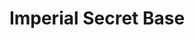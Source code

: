 ---
mission_id: imperial
editorsChoice:
title: "Imperial Secret Base"
authors: 
    - "Mike Rajotte"
date:
filename: "imperial.zip"
description: "The Empire has just caputred Admiral Ackbar. The Imperials are transporting him off on shuttle to meet the Executor. The Executor will then escort this important prisoner to an Imperial prison planet. You are to infiltrate a Imperial base on Sullust and find the data tapes contaning the destination of the shuttle. Once you find the data tapes, you then must escape off the planet and return to the Rebel fleet by stealing an Imperial shuttle."
cover:
levelReplaced:	SECBASE
difficulty: no
bm:	yes
fme: yes
wax: no
three_do: yes
voc: no
gmd: no
vue: no
lfd: yes
base: "New level from scratch" 
editors: "DFUSE 0.9 & 1.0"

---